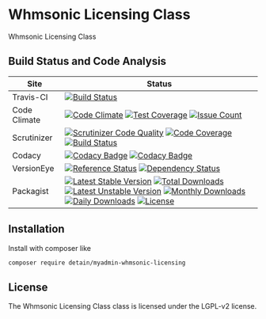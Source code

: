 # Whmsonic Licensing Class

Whmsonic Licensing Class

## Build Status and Code Analysis

Site          | Status
--------------|---------------------------
Travis-CI     | [![Build Status](https://travis-ci.org/detain/myadmin-whmsonic-licensing.svg?branch=master)](https://travis-ci.org/detain/myadmin-whmsonic-licensing)
Code Climate  | [![Code Climate](https://codeclimate.com/github/detain/myadmin-whmsonic-licensing/badges/gpa.svg)](https://codeclimate.com/github/detain/myadmin-whmsonic-licensing) [![Test Coverage](https://codeclimate.com/github/detain/myadmin-whmsonic-licensing/badges/coverage.svg)](https://codeclimate.com/github/detain/myadmin-whmsonic-licensing/coverage) [![Issue Count](https://codeclimate.com/github/detain/myadmin-whmsonic-licensing/badges/issue_count.svg)](https://codeclimate.com/github/detain/myadmin-whmsonic-licensing)
Scrutinizer   | [![Scrutinizer Code Quality](https://scrutinizer-ci.com/g/myadmin-plugins/myadmin-whmsonic-licensing/badges/quality-score.png?b=master)](https://scrutinizer-ci.com/g/myadmin-plugins/myadmin-whmsonic-licensing/?branch=master) [![Code Coverage](https://scrutinizer-ci.com/g/myadmin-plugins/myadmin-whmsonic-licensing/badges/coverage.png?b=master)](https://scrutinizer-ci.com/g/myadmin-plugins/myadmin-whmsonic-licensing/?branch=master) [![Build Status](https://scrutinizer-ci.com/g/myadmin-plugins/myadmin-whmsonic-licensing/badges/build.png?b=master)](https://scrutinizer-ci.com/g/myadmin-plugins/myadmin-whmsonic-licensing/build-status/master)
Codacy        | [![Codacy Badge](https://api.codacy.com/project/badge/Grade/226251fc068f4fd5b4b4ef9a40011d06)](https://www.codacy.com/app/detain/myadmin-whmsonic-licensing) [![Codacy Badge](https://api.codacy.com/project/badge/Coverage/25fa74eb74c947bf969602fcfe87e349)](https://www.codacy.com/app/detain/myadmin-whmsonic-licensing?utm_source=github.com&utm_medium=referral&utm_content=detain/myadmin-whmsonic-licensing&utm_campaign=Badge_Coverage)
VersionEye    | [![Reference Status](https://www.versioneye.com/php/detain:myadmin-whmsonic-licensing/reference_badge.svg?style=flat)](https://www.versioneye.com/php/detain:myadmin-whmsonic-licensing/references) [![Dependency Status](https://www.versioneye.com/user/projects/592f7318bafc5500414dfd2a/badge.svg?style=flat-square)](https://www.versioneye.com/user/projects/592f7318bafc5500414dfd2a)
Packagist     | [![Latest Stable Version](https://poser.pugx.org/detain/myadmin-whmsonic-licensing/version)](https://packagist.org/packages/detain/myadmin-whmsonic-licensing) [![Total Downloads](https://poser.pugx.org/detain/myadmin-whmsonic-licensing/downloads)](https://packagist.org/packages/detain/myadmin-whmsonic-licensing) [![Latest Unstable Version](https://poser.pugx.org/detain/myadmin-whmsonic-licensing/v/unstable)](//packagist.org/packages/detain/myadmin-whmsonic-licensing) [![Monthly Downloads](https://poser.pugx.org/detain/myadmin-whmsonic-licensing/d/monthly)](https://packagist.org/packages/detain/myadmin-whmsonic-licensing) [![Daily Downloads](https://poser.pugx.org/detain/myadmin-whmsonic-licensing/d/daily)](https://packagist.org/packages/detain/myadmin-whmsonic-licensing) [![License](https://poser.pugx.org/detain/myadmin-whmsonic-licensing/license)](https://packagist.org/packages/detain/myadmin-whmsonic-licensing)


## Installation

Install with composer like

```sh
composer require detain/myadmin-whmsonic-licensing
```

## License

The Whmsonic Licensing Class class is licensed under the LGPL-v2 license.

